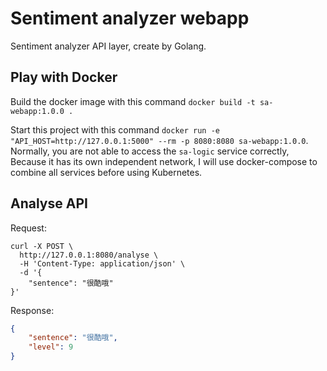 # Sentiment analyzer webapp
Sentiment analyzer API layer, create by Golang.

## Play with Docker
Build the docker image with this command `docker build -t sa-webapp:1.0.0 .`

Start this project with this command `docker run -e "API_HOST=http://127.0.0.1:5000" --rm -p 8080:8080 sa-webapp:1.0.0`.
Normally, you are not able to access the `sa-logic` service correctly, Because it has its own independent network, 
I will use docker-compose to combine all services before using Kubernetes.

## Analyse API
Request:
```
curl -X POST \
  http://127.0.0.1:8080/analyse \
  -H 'Content-Type: application/json' \
  -d '{
	"sentence": "很酷哦"
}'
```

Response:
```json
{
    "sentence": "很酷哦",
    "level": 9
}
```